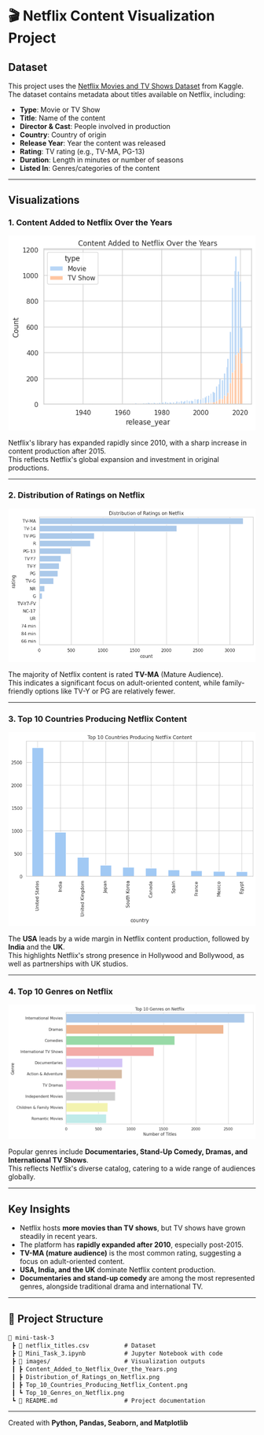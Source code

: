 # 🎬 Netflix Content Visualization Project

## Dataset

This project uses the [Netflix Movies and TV Shows
Dataset](https://www.kaggle.com/datasets/shivamb/netflix-shows) from
Kaggle.\
The dataset contains metadata about titles available on Netflix,
including:

-   **Type**: Movie or TV Show
-   **Title**: Name of the content
-   **Director & Cast**: People involved in production
-   **Country**: Country of origin
-   **Release Year**: Year the content was released
-   **Rating**: TV rating (e.g., TV-MA, PG-13)
-   **Duration**: Length in minutes or number of seasons
-   **Listed In**: Genres/categories of the content

------------------------------------------------------------------------

## Visualizations

### 1. Content Added to Netflix Over the Years

![Content Added](images/Content_Added_to_Netflix_Over_the_Years.png)

Netflix's library has expanded rapidly since 2010, with a sharp increase
in content production after 2015.\
This reflects Netflix's global expansion and investment in original
productions.

------------------------------------------------------------------------

### 2. Distribution of Ratings on Netflix

![Ratings Distribution](images/Distribution_of_Ratings_on_Netflix.png)

The majority of Netflix content is rated **TV-MA** (Mature Audience).\
This indicates a significant focus on adult-oriented content, while
family-friendly options like TV-Y or PG are relatively fewer.

------------------------------------------------------------------------

### 3. Top 10 Countries Producing Netflix Content

![Top Countries](images/Top_10_Countries_Producing_Netflix_Content.png)

The **USA** leads by a wide margin in Netflix content production,
followed by **India** and the **UK**.\
This highlights Netflix's strong presence in Hollywood and Bollywood, as
well as partnerships with UK studios.

------------------------------------------------------------------------

### 4. Top 10 Genres on Netflix

![Top Genres](images/Top_10_Genres_on_Netflix.png)

Popular genres include **Documentaries, Stand-Up Comedy, Dramas, and
International TV Shows**.\
This reflects Netflix's diverse catalog, catering to a wide range of
audiences globally.

------------------------------------------------------------------------

## Key Insights

-   Netflix hosts **more movies than TV shows**, but TV shows have grown
    steadily in recent years.
-   The platform has **rapidly expanded after 2010**, especially
    post-2015.
-   **TV-MA (mature audience)** is the most common rating, suggesting a
    focus on adult-oriented content.
-   **USA, India, and the UK** dominate Netflix content production.
-   **Documentaries and stand-up comedy** are among the most represented
    genres, alongside traditional drama and international TV.

------------------------------------------------------------------------

## 📂 Project Structure

    📂 mini-task-3
     ┣ 📄 netflix_titles.csv          # Dataset
     ┣ 📄 Mini_Task_3.ipynb           # Jupyter Notebook with code
     ┣ 📂 images/                     # Visualization outputs
     ┃ ┣ Content_Added_to_Netflix_Over_the_Years.png
     ┃ ┣ Distribution_of_Ratings_on_Netflix.png
     ┃ ┣ Top_10_Countries_Producing_Netflix_Content.png
     ┃ ┗ Top_10_Genres_on_Netflix.png
     ┗ 📄 README.md                   # Project documentation

------------------------------------------------------------------------

Created with **Python, Pandas, Seaborn, and Matplotlib**
